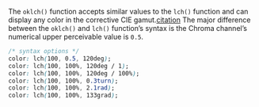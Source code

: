 The `oklch()` function accepts similar values to the `lch()` function and can display any color in the corrective CIE gamut.[citation](https://developer.mozilla.org/en-US/docs/Web/CSS/color_value/oklch) The major difference between the `oklch()` and `lch()` function’s syntax is the Chroma channel’s numerical upper perceivable value is `0.5`.

```css
/* syntax options */
color: lch(100, 0.5, 120deg);
color: lch(100, 100%, 120deg / 1);
color: lch(100, 100%, 120deg / 100%);
color: lch(100, 100%, 0.3turn);
color: lch(100, 100%, 2.1rad);
color: lch(100, 100%, 133grad);
```
